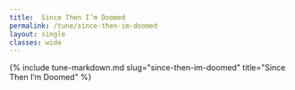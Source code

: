 ```yaml
---
title:  Since Then I’m Doomed
permalink: /tune/since-then-im-doomed
layout: single
classes: wide
---
```

{% include tune-markdown.md slug="since-then-im-doomed" title="Since Then I’m Doomed" %}
